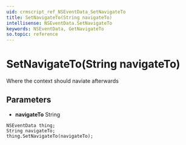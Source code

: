 ```yaml
---
uid: crmscript_ref_NSEventData_SetNavigateTo
title: SetNavigateTo(String navigateTo)
intellisense: NSEventData.SetNavigateTo
keywords: NSEventData, GetNavigateTo
so.topic: reference
---
```


# SetNavigateTo(String navigateTo)

Where the context should naviate afterwards

## Parameters

* **navigateTo** String

```crmscript
NSEventData thing;
String navigateTo;
thing.SetNavigateTo(navigateTo);
```

